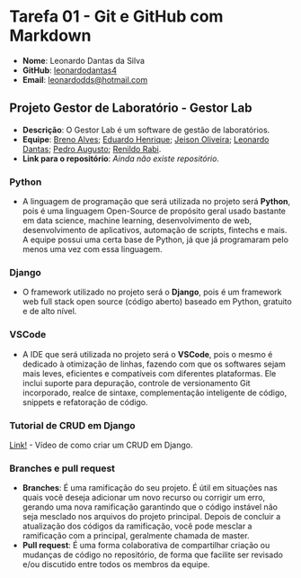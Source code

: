 # Tarefa 01 - Git e GitHub com Markdown

* **Nome**: Leonardo Dantas da Silva
* **GitHub**: [leonardodantas4](https://github.com/leonardodantas4)
* **Email**: leonardodds@hotmail.com 

## Projeto Gestor de Laboratório - Gestor Lab

* **Descrição**: O Gestor Lab é um software de gestão de laboratórios.
* **Equipe**: [Breno Alves](https://github.com/brenolves); [Eduardo Henrique](https://github.com/rickEDU); [Jeison Oliveira](https://github.com/jeisonoliver); [Leonardo Dantas](https://github.com/leonardodantas4); [Pedro Augusto](https://github.com/PedroAugustoMD); [Renildo Rabi](https://github.com/Renildo15).
* **Link para o repositório**: *Ainda não existe repositório*.

### Python

* A linguagem de programação que será utilizada no projeto será **Python**, pois é uma linguagem Open-Source de propósito geral usado bastante em data science, machine learning, desenvolvimento de web, desenvolvimento de aplicativos, automação de scripts, fintechs e mais. A equipe possui uma certa base de Python, já que já programaram pelo menos uma vez com essa linguagem.

### Django

* O framework utilizado no projeto será o **Django**, pois é um framework web full stack open source (código aberto) baseado em Python, gratuito e de alto nível.

### VSCode

* A IDE que será utilizada no projeto será o **VSCode**, pois o mesmo é dedicado à otimização de linhas, fazendo com que os softwares sejam mais leves, eficientes e compatíveis com diferentes plataformas. Ele inclui suporte para depuração, controle de versionamento Git incorporado, realce de sintaxe, complementação inteligente de código, snippets e refatoração de código.

### Tutorial de CRUD em Django

[Link!](https://www.youtube.com/watch?v=SYr4cKavw-0) - Vídeo de como criar um CRUD em Django.

### Branches e pull request

* **Branches**: É uma ramificação do seu projeto. É útil em situações nas quais você deseja adicionar um novo recurso ou corrigir um erro, gerando uma nova ramificação garantindo que o código instável não seja mesclado nos arquivos do projeto principal. Depois de concluir a atualização dos códigos da ramificação, você pode mesclar a ramificação com a principal, geralmente chamada de master.
* **Pull request**: É uma forma colaborativa de compartilhar criação ou mudanças de código no repositório, de forma que facilite ser revisado e/ou discutido entre todos os membros da equipe.